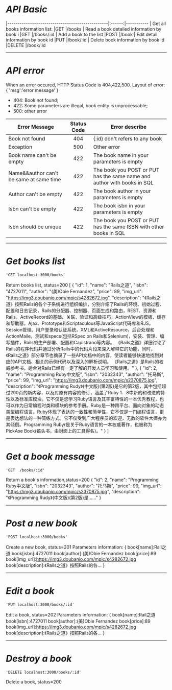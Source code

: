 # *API Basic*
|-------------------------------------------------|:------:|-----------
| Get all books information list:                 |GET     |/books
| Read a book detailed information by book i      |GET     |/books/:id
| Add a book to the list                          |POST    |/book
| Edit detail information by book id              |PUT     |/book/:id
| Delete book information by book id              |DELETE  |/book/:id

***
# *API error*
When an error occured, HTTP Status Code is 404,422,500.
Layout of error:
    {
        'msg':'error message'
    }
* 404:  Book not found;
* 422:  Some parameters are illegal, book entity is unprocessable;
* 500:  other error

|Error Message                          |Status Code        |     Error describe
|---------------------------------------|:-----------------:|-------------------------------------------------------------------------
|Book not found                         |    404            | {:id} don't refers to any book
|Exception                              |    500            | Other error
|Book name can't be empty               |    422            | The book name in your parameters is empty
|Name&&author can't be same at same time|    422            | The book you POST or PUT has the same name and author with books in SQL
|Author can't be empty                  |    422            | The book author in your parameters is empty
|Isbn can't be empty                    |    422            | The book isbn in your parameters is empty
|Isbn should be unique                  |    422            |The book you POST or PUT has the same ISBN with other books in SQL


***
# *Get books list*
    'GET localhost:3000/books'
Return books list, status=200
         [
            {
              "id": 1,
              "name": "Rails之道",
              "isbn": "4727011",
              "author": "(美)Obie Fernandez",
              "price": 89,
              "img_url": "https://img3.doubanio.com/mpic/s4282672.jpg",
              "description": "《Rails之道》按照Rails的各个子系统进行组织编排，分别介绍了Rails的环境、初始过程、配置和日志记录，Rails的分配器、控制器、页面生成和路由，REST、资源和Rails，ActiveRecord的基础、关联、验证和高级技巧，ActionView的模板、缓存和帮助器，Ajax、Prototype和Scriptaculous等JavaScript代码库和RJS，Session管理、用户登录和认证系统，XML和ActiveResource，后台处理和ActionMaile，测试和specs(包括RSpec on Rails和Selenium)，安装、管理、编写插件，Rails的生产部署、配置和Capistrano等内容。 《Rails之道》详细讨论了Rails的程序代码并通过分析Rails中的代码片段来深入解释它的功能，同时，《Rails之道》部分章节也摘录了一些API文档中的内容，使读者能够快速地找到对应的API文档、相关的示例代码以及深入的解析说明。 《Rails之道》是Rails的权威参考书，适合对Rails已经有一定了解的开发人员学习和使用。"
            },
            {
              "id": 2,
              "name": "Programming Ruby中文版",
              "isbn": "2032343",
              "author": "托马斯",
              "price": 99,
              "img_url": "https://img3.doubanio.com/mpic/s2370875.jpg",
              "description": "《Programming Rudy》(中文版)(第2版)是它的第2版，其中包括超过200页的新内容，以及对原有内容的修订，涵盖了Ruby 1．8中新的和改进的特性以及标准库模块。它不仅是您学习Ruby语言及其丰富特性的一本优秀教程，也可以作为日常编程时类和模块的参考手册。Ruby是一种跨平台、面向对象的动态类型编程语言。Ruby体现了表达的一致性和简单性，它不仅是一门编程语言，更是表达想法的一种简练方式。它不仅受到广大程序员的欢迎，无数的软件大师亦为其倾倒。Programming Rubyr是关于Ruby语言的一本权威著作，也被称为PickAxe Book(镐头书，由封面上的工具得名)。"
            }
         ]
***
# *Get a book message*
    'GET  /books/:id'
Return a book's information,status=200
          {
            "id": 2,
            "name": "Programming Ruby中文版",
            "isbn": "2032343",
            "author": "托马斯",
            "price": 99,
            "img_url": "https://img3.doubanio.com/mpic/s2370875.jpg",
            "description": "《Programming Rudy》(中文版)(第2版)是……"
          }
***
# *Post a new book*
    'POST localhost:3000/books'
Create a new book, status=201
Parameters information:
        {
           book[name]:Rail之道
           book[isbn]:4727011
           book[author]:(美)Obie Fernandez
           book[price]:89
           book[img_url]:https://img3.doubanio.com/mpic/s4282672.jpg
           book[description]:《Rails之道》按照Rails的各...
        }
***
# *Edit a book*
    'PUT localhost:3000/books/:id'
Edit a book, status=202
Parameters information:
            {
               book[name]:Rail之道
               book[isbn]:4727011
               book[author]:(美)Obie Fernandez
               book[price]:89
               book[img_url]:https://img3.doubanio.com/mpic/s4282672.jpg
               book[description]:《Rails之道》按照Rails的各...
            }
***
# *Destroy a book*
    'DELETE localhost:3000/books/:id'
Delete a book, status=200














